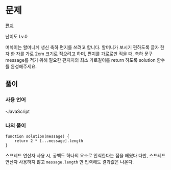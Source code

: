 # 문제

[편지](https://school.programmers.co.kr/learn/courses/30/lessons/120898)

난이도 Lv.0

머쓱이는 할머니께 생신 축하 편지를 쓰려고 합니다. 할머니가 보시기 편하도록 글자 한 자 한 자를 가로 2cm 크기로 적으려고 하며, 편지를 가로로만 적을 때, 축하 문구 message를 적기 위해 필요한 편지지의 최소 가로길이를 return 하도록 solution 함수를 완성해주세요.

## 풀이

### 사용 언어

-JavaScript

### 나의 풀이

```
function solution(message) {
    return 2 * [...message].length
}
```

스프레드 연산자 사용 시, 공백도 하나의 요소로 인식한다는 점을 배웠다
다만, 스프레드 연산자 사용하지 않고 `message.length` 만 입력해도 결과값은 나온다.
